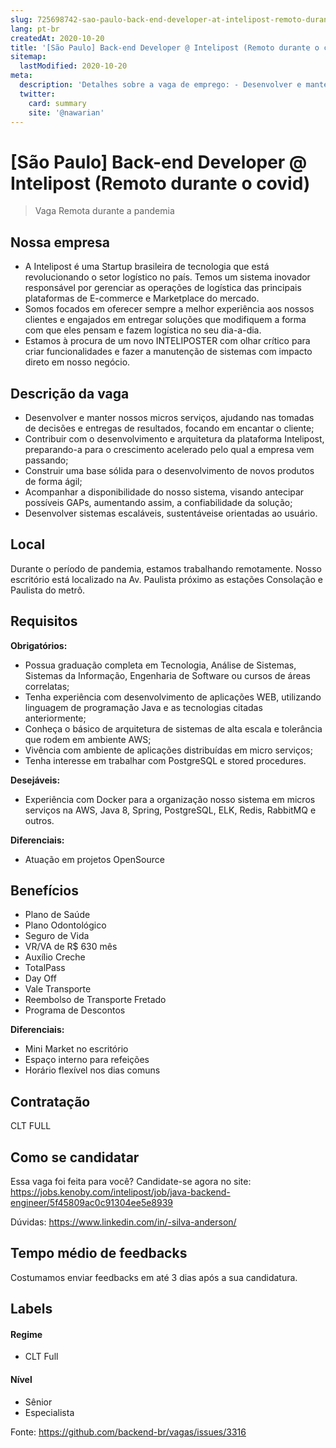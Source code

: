 ```yaml
---
slug: 725698742-sao-paulo-back-end-developer-at-intelipost-remoto-durante-o-covid
lang: pt-br
createdAt: 2020-10-20
title: '[São Paulo] Back-end Developer @ Intelipost (Remoto durante o covid) - Vaga de Emprego'
sitemap:
  lastModified: 2020-10-20
meta:
  description: 'Detalhes sobre a vaga de emprego: - Desenvolver e manter nossos micros serviços, ajudando nas tomadas de decisões e entregas de resultados, focando em encantar o cliente; - Contribuir com o desenvolvimento e arquitetura da plataforma Intelipost, preparando-a para o crescimento acelerado pelo qual a empresa vem passando; - Construir uma base sólida para o desenvolvimento de novos produtos de forma ágil; - Acompanhar a disponibilidade do nosso sistema, visando antecipar possíveis GAPs, aumentando assim, a confiabilidade da solução; - Desenvolver sistemas escaláveis, sustentáveis​​e orientadas ao usuário.'
  twitter:
    card: summary
    site: '@nawarian'
---
```


# [São Paulo] Back-end Developer @ Intelipost (Remoto durante o covid)

<!--
==================================================
Caso a vaga for remoto durante a pandemia informar no texto "Remoto durante o covid"
==================================================
-->
<!-- 
==================================================
POR FAVOR, SÓ POSTE SE A VAGA FOR PARA BACK-END!

Não faça distinção de gênero no título da vaga.

Use: "Back-End Developer" ao invés de 
"Desenvolvedor Back-End" \o/

Exemplo: `[São Paulo] Back-End Developer @ NOME DA EMPRESA`
==================================================
-->
<!--
==================================================
Caso a vaga for remoto durante a pandemia deixar a linha abaixo
==================================================
-->
> Vaga Remota durante a pandemia

## Nossa empresa

- A Intelipost é uma Startup brasileira de tecnologia que está revolucionando o setor logístico no país. Temos um sistema inovador responsável por gerenciar as operações de logística das principais plataformas de E-commerce e Marketplace do mercado.
- Somos focados em oferecer sempre a melhor experiência aos nossos clientes e engajados em entregar soluções que modifiquem a forma com que eles pensam e fazem logística no seu dia-a-dia.
- Estamos à procura de um novo INTELIPOSTER com olhar crítico para criar funcionalidades e fazer a manutenção de sistemas com impacto direto em nosso negócio.

## Descrição da vaga

- Desenvolver e manter nossos micros serviços, ajudando nas tomadas de decisões e entregas de resultados, focando em encantar o cliente;
- Contribuir com o desenvolvimento e arquitetura da plataforma Intelipost, preparando-a para o crescimento acelerado pelo qual a empresa vem passando;
- Construir uma base sólida para o desenvolvimento de novos produtos de forma ágil;
- Acompanhar a disponibilidade do nosso sistema, visando antecipar possíveis GAPs, aumentando assim, a confiabilidade da solução;
- Desenvolver sistemas escaláveis, sustentáveis​​e orientadas ao usuário.

## Local

Durante o período de pandemia, estamos trabalhando remotamente. Nosso escritório está localizado na Av. Paulista próximo as estações Consolação e Paulista do metrô.

## Requisitos

**Obrigatórios:**

- Possua graduação completa em Tecnologia, Análise de Sistemas, Sistemas da Informação, Engenharia de Software ou cursos de áreas correlatas;
- Tenha experiência com desenvolvimento de aplicações WEB, utilizando linguagem de programação Java e as tecnologias citadas anteriormente;
- Conheça o básico de arquitetura de sistemas de alta escala e tolerância que rodem em ambiente AWS;
- Vivência com ambiente de aplicações distribuídas em micro serviços;
- Tenha interesse em trabalhar com PostgreSQL e stored procedures.

**Desejáveis:**
- Experiência com Docker para a organização nosso sistema em micros serviços na AWS, Java 8, Spring, PostgreSQL, ELK, Redis, RabbitMQ e outros.

**Diferenciais:**
- Atuação em projetos OpenSource

## Benefícios

- Plano de Saúde
- Plano Odontológico
- Seguro de Vida
- VR/VA de R$ 630 mês
- Auxílio Creche
- TotalPass
- Day Off
- Vale Transporte
- Reembolso de Transporte Fretado
- Programa de Descontos

**Diferenciais:**
- Mini Market no escritório
- Espaço interno para refeições
- Horário flexível nos dias comuns

## Contratação

CLT FULL

## Como se candidatar

Essa vaga foi feita para você? Candidate-se agora no site: https://jobs.kenoby.com/intelipost/job/java-backend-engineer/5f45809ac0c91304ee5e8939

Dúvidas: https://www.linkedin.com/in/-silva-anderson/

## Tempo médio de feedbacks

Costumamos enviar feedbacks em até 3 dias após a sua candidatura.

## Labels
<!-- retire os labels que não fazem sentido à vaga -->

#### Regime

- CLT Full

#### Nível

- Sênior
- Especialista




Fonte: https://github.com/backend-br/vagas/issues/3316